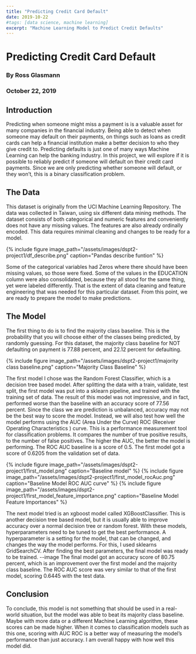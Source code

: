 ```yaml
---
title: "Predicting Credit Card Default"
date: 2019-10-22
#tags: [data science, machine learning]
excerpt: "Machine Learning Model to Predict Credit Defaults"
---
```


# Predicting Credit Card Default
### By Ross Glasmann
### October 22, 2019

## Introduction
Predicting when someone might miss a payment is is a valuable asset for many companies in the financial industry. Being able to detect when someone may default on their payments, on things such as loans as credit cards can help a financial institution make a better decision to who they give credit to. Predicting defaults is just one of many ways Machine Learning can help the banking industry. In this project, we will explore if it is possible to reliably predict if someone will default on their credit card payments. Since we are only predicting whether someone will default, or they won’t, this is a binary classification problem.  
## The Data

This dataset is originally from the UCI Machine Learning Repository. The data was collected in Taiwan, using six different data mining methods. The dataset consists of both categorical and numeric features and conveniently does not have any missing values.  The features are also already ordinally encoded. This data requires minimal cleaning and changes to be ready for a model. 

{% include figure image_path="/assets/images/dspt2-project1/df_describe.png" caption="Pandas describe funtion" %}


Some of the categorical variables had Zeros where there should have been missing values, so those were fixed. Some of the values in the EDUCATION column were also consolidated, because they all stood for the same thing, yet were labeled differently. That is the extent of data cleaning and feature engineering that was needed for this particular dataset. From this point, we are ready to prepare the model to make predictions.

## The Model

The first thing to do is to find the majority class baseline. This is the probability that you will choose either of the classes being predicted, by randomly guessing. For this dataset, the majority class baseline for NOT defaulting on payment is 77.88 percent, and 22.12 percent for defaulting. 

{% include figure image_path="/assets/images/dspt2-project1/majority class baseline.png" caption="Majority Class Baseline" %}

The first model I chose was the Random Forest Classifier, which is a decision tree based model. After splitting the data with a train, validate, test split, the first model was put into a sklearn pipeline, and trained with the training set of data. The result of this model was not impressive, and in fact, performed worse than the baseline with an accuracy score of 77.56 percent. Since the class we are prediction is unbalanced, accuracy may not be the best way to score the model. Instead, we will also test how well the model performs using the AUC (Area Under the Curve) ROC (Receiver Operating Characteristics ) curve. This is a performance measurement tool for classification problems. It compares the number of true positive results, to the number of false positives. The higher the AUC, the better the model is performing. The ROC AUC baseline is a score of 0.5. The first model got a score of 0.6205 from the validation set of data. 

{% include figure image_path="/assets/images/dspt2-project1/first_model.png" caption="Baseline model" %}
{% include figure image_path="/assets/images/dspt2-project1/first_model_rocAuc.png" caption="Baseline Model ROC AUC curve" %}
{% include figure image_path="/assets/images/dspt2-project1/first_model_feature_importance.png" caption="Baseline Model Feature Importances" %}

The next model tried is an xgboost model called XGBoostClassifier. This is another decision tree based model, but it is usually able to improve accuracy over a normal decision tree or random forest. With these models, hyperparameters need to be tuned to get the best performance. A hyperparameter is a setting for the model, that can be changed, and changes the way the model performs. For this, I used sklearns GridSearchCV. After finding the best parameters, the final model was ready to be trained. 
--image
The final model got an accuracy score of 80.75 percent, which is an improvement over the first model and the majority class baseline. The ROC AUC score was very similar to that of the first model, scoring 0.6445 with the test data. 

## Conclusion

To conclude, this model is not something that should be used in a real-world situation, but the model was able to beat its majority class baseline. Maybe with more data or a different Machine Learning algorithm, these scores can be made higher. When it comes to classification models such as this one, scoring with AUC ROC is a better way of measuring the model’s performance than just accuracy. I am overall happy with how well this model did.
